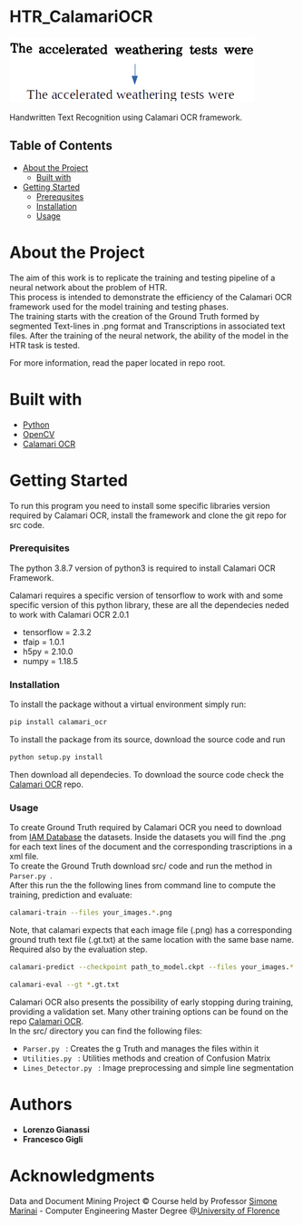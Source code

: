 # HTR_CalamariOCR
![](Images/Trascription_1.png) <br/>
 <br/>
Handwritten Text Recognition using Calamari OCR framework.
## Table of Contents  
- [About the Project](#1)  
  - [Built with](#2)
- [Getting Started](#3)
  - [Prerequsites](#4)
  - [Installation](#5)
  - [Usage](#6)
# About the Project <a name="1"/>
The aim of this work is to replicate the training and testing  pipeline of a neural network about the problem of HTR. <br/>
This process is intended to demonstrate the efficiency of the Calamari OCR framework used for the model training and testing phases.<br/>
The training starts with the creation of the Ground Truth formed by segmented Text-lines in .png format and Transcriptions in associated text files. After the training of the neural network, the ability of the model in the HTR task is tested.
 

For more information, read the paper located in repo root.
# Built with <a name="2"/>
- [Python](https://www.python.org/)
- [OpenCV](https://opencv.org/)
- [Calamari OCR](https://github.com/Calamari-OCR/calamari)
# Getting Started <a name="3"/>
To run this program you need to install some specific libraries version required by Calamari OCR, install the framework and clone the git repo for src code.
### Prerequisites <a name="4"/>
The python 3.8.7 version of python3 is required to install Calamari OCR Framework.

Calamari requires a specific version of tensorflow to work with and some specific version of this python library, these are all the dependecies neded to work with Calamari OCR 2.0.1

- tensorflow = 2.3.2
- tfaip = 1.0.1
- h5py = 2.10.0
- numpy = 1.18.5

### Installation <a name="5"/>
To install the package without a virtual environment simply run:
```sh
pip install calamari_ocr
```

To install the package from its source, download the source code and run
```sh
python setup.py install
```
Then download all dependecies.
To download the source code check the [Calamari OCR](https://github.com/Calamari-OCR/calamari) repo. <br/>

### Usage <a name="6"/>
To create Ground Truth required by Calamari OCR you need to download from [IAM Database](https://fki.tic.heia-fr.ch/databases/iam-handwriting-database) the datasets. Inside the datasets you will find the .png for each text lines of the document and the corresponding trascriptions in a xml file.  <br/>
To create the Ground Truth download src/ code and run the method in ```Parser.py ```. <br/>
After this run the the following lines from command line to compute the training, prediction and evaluate:
```sh
calamari-train --files your_images.*.png
```
Note, that calamari expects that each image file (.png) has a corresponding ground truth text file (.gt.txt) at the same location with the same base name. Required also by the evaluation step.
```sh
calamari-predict --checkpoint path_to_model.ckpt --files your_images.*.png
```
```sh
calamari-eval --gt *.gt.txt
```
Calamari OCR also presents the possibility of early stopping during training, providing a validation set. Many other training options can be found on the repo [Calamari OCR](https://github.com/Calamari-OCR/calamari). <br/>
In the src/ directory you can find the following files:
- ```Parser.py ``` : Creates the g Truth and manages the files within it
- ```Utilities.py ``` : Utilities methods and creation of Confusion Matrix
- ```Lines_Detector.py ``` : Image preprocessing and simple line segmentation
# Authors
- **Lorenzo Gianassi**
- **Francesco Gigli**
# Acknowledgments
Data and Document Mining Project © Course held by Professor [Simone Marinai](https://www.unifi.it/p-doc2-2013-200006-M-3f2a3d2f3b3030-0.html) - Computer Engineering Master Degree @[University of Florence](https://www.unifi.it/changelang-eng.html)

